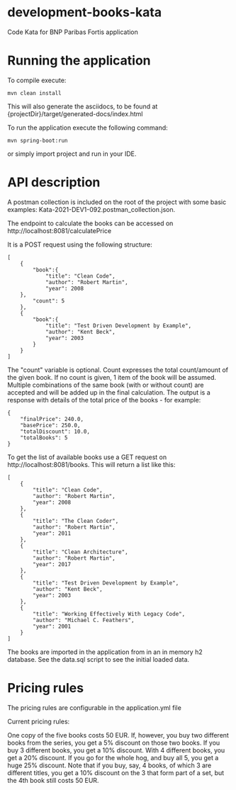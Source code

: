 # development-books-kata
Code Kata for BNP Paribas Fortis application

# Running the application

To compile execute:

````
mvn clean install
````
This will also generate the asciidocs, to be found at {projectDir}/target/generated-docs/index.html

To run the application execute the following command:
````
mvn spring-boot:run
````

or simply import project and run in your IDE.

# API description


A postman collection is included on the root of the project with some basic examples: Kata-2021-DEV1-092.postman_collection.json.

The endpoint to calculate the books can be accessed on http://localhost:8081/calculatePrice

It is a POST request using the following structure:

````
[
    {
        "book":{
            "title": "Clean Code",
            "author": "Robert Martin",
            "year": 2008
    },
        "count": 5
    },
    {
        "book":{
            "title": "Test Driven Development by Example",
            "author": "Kent Beck",
            "year": 2003
        }
    }
]
````

The "count" variable is optional. Count expresses the total count/amount of the given book. If no count is given, 1 item of the book will be assumed.
Multiple combinations of the same book (with or without count) are accepted and will be added up in the final calculation.
The output is a response with details of the total price of the books - for example:

````
{
    "finalPrice": 240.0,
    "basePrice": 250.0,
    "totalDiscount": 10.0,
    "totalBooks": 5
}
````

To get the list of available books use a GET request on http://localhost:8081/books. 
This will return a list like this:

````
[
    {
        "title": "Clean Code",
        "author": "Robert Martin",
        "year": 2008
    },
    {
        "title": "The Clean Coder",
        "author": "Robert Martin",
        "year": 2011
    },
    {
        "title": "Clean Architecture",
        "author": "Robert Martin",
        "year": 2017
    },
    {
        "title": "Test Driven Development by Example",
        "author": "Kent Beck",
        "year": 2003
    },
    {
        "title": "Working Effectively With Legacy Code",
        "author": "Michael C. Feathers",
        "year": 2001
    }
]
````

The books are imported in the application from in an in memory h2 database. 
See the data.sql script to see the initial loaded data.


# Pricing rules

The pricing rules are configurable in the application.yml file

Current pricing rules:

One copy of the five books costs 50 EUR.
If, however, you buy two different books from the series, you get a 5% discount on those two books.
If you buy 3 different books, you get a 10% discount.
With 4 different books, you get a 20% discount.
If you go for the whole hog, and buy all 5, you get a huge 25% discount.
Note that if you buy, say, 4 books, of which 3 are different titles, you get a 10% discount on the 3 that form part of a set, but the 4th book still costs 50 EUR.